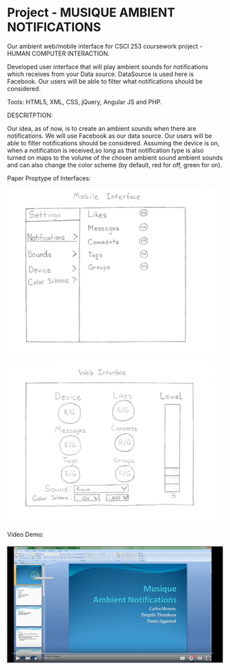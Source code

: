 # Project - MUSIQUE AMBIENT NOTIFICATIONS
Our ambient web/mobile interface for CSCI 253 coursework project  - HUMAN COMPUTER INTERACTION.

Developed user interface that will play ambient sounds for notifications which receives from your Data source. DataSource is used here is Facebook. Our users will be able to filter what notifications should be considered.

Tools: HTML5, XML, CSS, jQuery, Angular JS and PHP.

DESCRITPTION:

Our idea, as of now, is to create an ambient sounds when there are notifications. We will use Facebook as our data source. Our users will be able to filter notifications should be considered. Assuming the device is on, when a notification is received,so long as that notification type is also turned on maps to the volume of the chosen ambient sound ambient sounds and can also change the color scheme (by default, red for off, green for on).

Paper Proptype of Interfaces:

![alt text](ScreenShot_1.png "Mobile Interface")
![alt text](ScreenShot_2.png "Web Interface")

Video Demo:

[![ScreenShot](ScreenShot_3.png)](https://youtu.be/bRROeHcTt7o)
